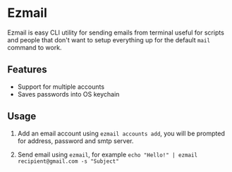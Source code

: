 # Ezmail

Ezmail is easy CLI utility for sending emails from terminal useful for scripts and people
that don't want to setup everything up for the default `mail` command to work.

## Features

* Support for multiple accounts
* Saves passwords into OS keychain

## Usage

1. Add an email account using `ezmail accounts add`, you will be prompted for address, password
and smtp server.

2. Send email using `ezmail`, for example `echo "Hello!" | ezmail recipient@gmail.com -s "Subject"`
